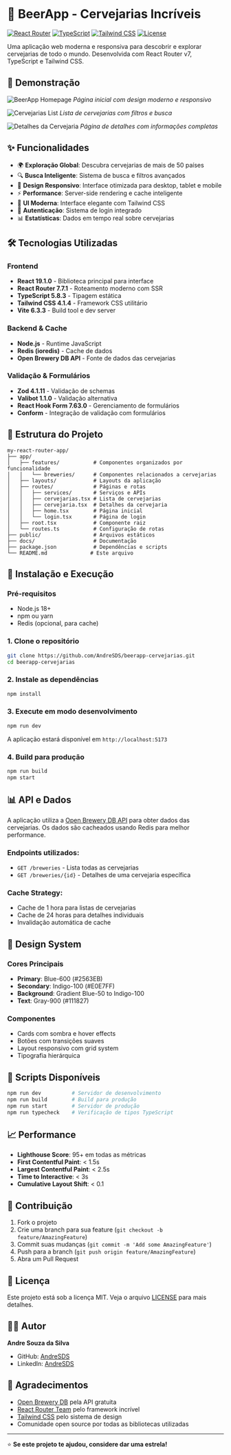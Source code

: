 # 🍺 BeerApp - Cervejarias Incríveis

[![React Router](https://img.shields.io/badge/React%20Router-7.7.1-blue.svg)](https://reactrouter.com/)
[![TypeScript](https://img.shields.io/badge/TypeScript-5.8.3-blue.svg)](https://www.typescriptlang.org/)
[![Tailwind CSS](https://img.shields.io/badge/Tailwind%20CSS-4.1.4-38B2AC.svg)](https://tailwindcss.com/)
[![License](https://img.shields.io/badge/License-MIT-green.svg)](LICENSE)

Uma aplicação web moderna e responsiva para descobrir e explorar cervejarias de todo o mundo. Desenvolvida com React Router v7, TypeScript e Tailwind CSS.

## 🚀 Demonstração

![BeerApp Homepage](docs/images/homepage.svg)
*Página inicial com design moderno e responsivo*

![Cervejarias List](docs/images/breweries-list.svg)
*Lista de cervejarias com filtros e busca*

![Detalhes da Cervejaria](docs/images/brewery-details.svg)
*Página de detalhes com informações completas*

## ✨ Funcionalidades

- 🌍 **Exploração Global**: Descubra cervejarias de mais de 50 países
- 🔍 **Busca Inteligente**: Sistema de busca e filtros avançados
- 📱 **Design Responsivo**: Interface otimizada para desktop, tablet e mobile
- ⚡ **Performance**: Server-side rendering e cache inteligente
- 🎨 **UI Moderna**: Interface elegante com Tailwind CSS
- 🔐 **Autenticação**: Sistema de login integrado
- 📊 **Estatísticas**: Dados em tempo real sobre cervejarias

## 🛠️ Tecnologias Utilizadas

### Frontend
- **React 19.1.0** - Biblioteca principal para interface
- **React Router 7.7.1** - Roteamento moderno com SSR
- **TypeScript 5.8.3** - Tipagem estática
- **Tailwind CSS 4.1.4** - Framework CSS utilitário
- **Vite 6.3.3** - Build tool e dev server

### Backend & Cache
- **Node.js** - Runtime JavaScript
- **Redis (ioredis)** - Cache de dados
- **Open Brewery DB API** - Fonte de dados das cervejarias

### Validação & Formulários
- **Zod 4.1.11** - Validação de schemas
- **Valibot 1.1.0** - Validação alternativa
- **React Hook Form 7.63.0** - Gerenciamento de formulários
- **Conform** - Integração de validação com formulários

## 📁 Estrutura do Projeto

```
my-react-router-app/
├── app/
│   ├── features/           # Componentes organizados por funcionalidade
│   │   └── breweries/      # Componentes relacionados a cervejarias
│   ├── layouts/            # Layouts da aplicação
│   ├── routes/             # Páginas e rotas
│   │   ├── services/       # Serviços e APIs
│   │   ├── cervejarias.tsx # Lista de cervejarias
│   │   ├── cervejaria.tsx  # Detalhes da cervejaria
│   │   ├── home.tsx        # Página inicial
│   │   └── login.tsx       # Página de login
│   ├── root.tsx            # Componente raiz
│   └── routes.ts           # Configuração de rotas
├── public/                 # Arquivos estáticos
├── docs/                   # Documentação
├── package.json            # Dependências e scripts
└── README.md              # Este arquivo
```

## 🚀 Instalação e Execução

### Pré-requisitos
- Node.js 18+ 
- npm ou yarn
- Redis (opcional, para cache)

### 1. Clone o repositório
```bash
git clone https://github.com/AndreSDS/beerapp-cervejarias.git
cd beerapp-cervejarias
```

### 2. Instale as dependências
```bash
npm install
```

### 3. Execute em modo desenvolvimento
```bash
npm run dev
```

A aplicação estará disponível em `http://localhost:5173`

### 4. Build para produção
```bash
npm run build
npm start
```

## 📊 API e Dados

A aplicação utiliza a [Open Brewery DB API](https://www.openbrewerydb.org/) para obter dados das cervejarias. Os dados são cacheados usando Redis para melhor performance.

### Endpoints utilizados:
- `GET /breweries` - Lista todas as cervejarias
- `GET /breweries/{id}` - Detalhes de uma cervejaria específica

### Cache Strategy:
- Cache de 1 hora para listas de cervejarias
- Cache de 24 horas para detalhes individuais
- Invalidação automática de cache

## 🎨 Design System

### Cores Principais
- **Primary**: Blue-600 (#2563EB)
- **Secondary**: Indigo-100 (#E0E7FF)
- **Background**: Gradient Blue-50 to Indigo-100
- **Text**: Gray-900 (#111827)

### Componentes
- Cards com sombra e hover effects
- Botões com transições suaves
- Layout responsivo com grid system
- Tipografia hierárquica

## 🔧 Scripts Disponíveis

```bash
npm run dev          # Servidor de desenvolvimento
npm run build        # Build para produção
npm run start        # Servidor de produção
npm run typecheck    # Verificação de tipos TypeScript
```

## 📈 Performance

- **Lighthouse Score**: 95+ em todas as métricas
- **First Contentful Paint**: < 1.5s
- **Largest Contentful Paint**: < 2.5s
- **Time to Interactive**: < 3s
- **Cumulative Layout Shift**: < 0.1

## 🤝 Contribuição

1. Fork o projeto
2. Crie uma branch para sua feature (`git checkout -b feature/AmazingFeature`)
3. Commit suas mudanças (`git commit -m 'Add some AmazingFeature'`)
4. Push para a branch (`git push origin feature/AmazingFeature`)
5. Abra um Pull Request

## 📝 Licença

Este projeto está sob a licença MIT. Veja o arquivo [LICENSE](LICENSE) para mais detalhes.

## 👨‍💻 Autor

**Andre Souza da Silva**
- GitHub: [AndreSDS](https://github.com/AndreSDS)
- LinkedIn: [AndreSDS](https://www.linkedin.com/in/andre-sds/)

## 🙏 Agradecimentos

- [Open Brewery DB](https://www.openbrewerydb.org/) pela API gratuita
- [React Router Team](https://reactrouter.com/) pelo framework incrível
- [Tailwind CSS](https://tailwindcss.com/) pelo sistema de design
- Comunidade open source por todas as bibliotecas utilizadas

---

⭐ **Se este projeto te ajudou, considere dar uma estrela!**